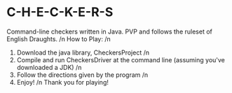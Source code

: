 # C-H-E-C-K-E-R-S
Command-line checkers written in Java.
PVP and follows the ruleset of English Draughts. /n
How to Play: /n
1) Download the java library, CheckersProject /n
2) Compile and run CheckersDriver at the command line (assuming you've downloaded a JDK) /n
3) Follow the directions given by the program /n
4) Enjoy! /n
Thank you for playing!
